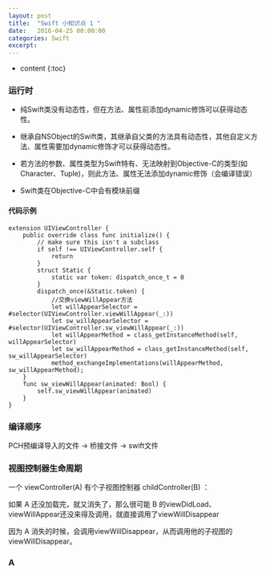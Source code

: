 ```yaml
---
layout: post
title:  "Swift 小知识点 1 "
date:   2016-04-25 00:00:00
categories: Swift
excerpt: 
---
```


* content
{:toc}

### 运行时

- 纯Swift类没有动态性，但在方法、属性前添加dynamic修饰可以获得动态性。

- 继承自NSObject的Swift类，其继承自父类的方法具有动态性，其他自定义方法、属性需要加dynamic修饰才可以获得动态性。

- 若方法的参数、属性类型为Swift特有、无法映射到Objective-C的类型(如Character、Tuple)，则此方法、属性无法添加dynamic修饰（会编译错误）

- Swift类在Objective-C中会有模块前缀

#### 代码示例

````
extension UIViewController {
    public override class func initialize() {
        // make sure this isn't a subclass
        if self !== UIViewController.self {
            return
        }
        struct Static {
            static var token: dispatch_once_t = 0
        }
        dispatch_once(&Static.token) {
            //交换viewWillAppear方法
            let willAppearSelector = #selector(UIViewController.viewWillAppear(_:))
            let sw_willAppearSelector = #selector(UIViewController.sw_viewWillAppear(_:))
            let willAppearMethod = class_getInstanceMethod(self, willAppearSelector)
            let sw_willAppearMethod = class_getInstanceMethod(self, sw_willAppearSelector)
            method_exchangeImplementations(willAppearMethod, sw_willAppearMethod);
    }
    func sw_viewWillAppear(animated: Bool) {
        self.sw_viewWillAppear(animated)
    }
}
````  

### 编译顺序

PCH预编译导入的文件 -> 桥接文件 -> swift文件

### 视图控制器生命周期
一个 viewController(A) 有个子视图控制器 childController(B) ：

如果 A 还没加载完，就又消失了，那么很可能 B 的viewDidLoad、viewWillAppear还没来得及调用，就直接调用了viewWillDisappear

因为 A 消失的时候，会调用viewWillDisappear，从而调用他的子视图的 viewWillDisappear。

### A





